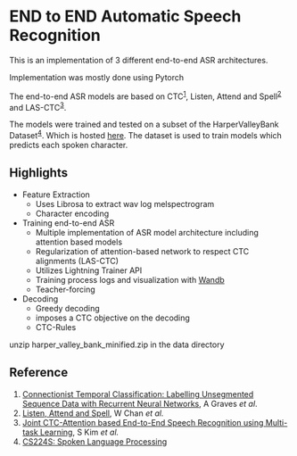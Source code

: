 # END to END Automatic Speech Recognition

This is an implementation of 3 different end-to-end ASR architectures. 

Implementation was mostly done using Pytorch

The end-to-end ASR models are based on CTC<sup>[1](#Reference)</sup>, Listen, Attend and Spell<sup>[2](#Reference)</sup>
and LAS-CTC<sup>[3](#Reference)</sup>. 

The models were trained and tested on a subset of the HarperValleyBank Dataset<sup>[4](#Reference)</sup>. Which is hosted [here](http://web.stanford.edu/class/cs224s/download/harpervalleybank.zip).
The dataset is used to train models which predicts each spoken character.
## Highlights
- Feature Extraction
    - Uses Librosa to extract wav log melspectrogram
    - Character encoding
- Training end-to-end ASR
    - Multiple implementation of ASR model architecture including attention based models
    - Regularization of attention-based network to respect CTC alignments (LAS-CTC)
    - Utilizes Lightning Trainer API
    - Training process logs and visualization with [Wandb](https://wandb.ai/site)
    - Teacher-forcing
- Decoding
  - Greedy decoding
  - imposes a CTC objective on the decoding
  - CTC-Rules
  
unzip harper_valley_bank_minified.zip in the data directory

## Reference
1. [Connectionist Temporal Classification: Labelling Unsegmented Sequence Data with Recurrent Neural Networks](https://www.cs.toronto.edu/~graves/icml_2006.pdf), A Graves *et al*.
2. [Listen, Attend and Spell](https://arxiv.org/abs/1508.01211v2), W Chan *et al.*
3. [Joint CTC-Attention based End-to-End Speech Recognition using Multi-task Learning](https://arxiv.org/abs/1609.06773), S Kim *et al.*
4. [CS224S: Spoken Language Processing](https://web.stanford.edu/class/cs224s/)

